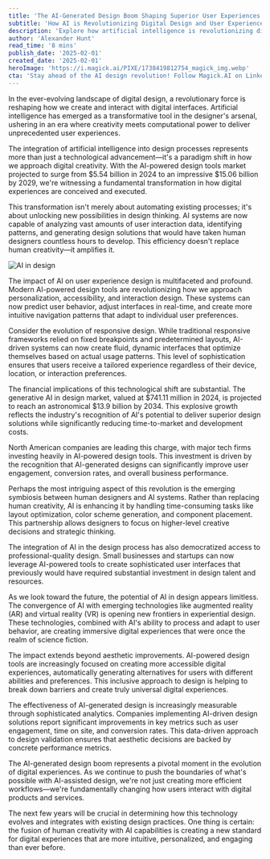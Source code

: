 ```yaml
---
title: 'The AI-Generated Design Boom Shaping Superior User Experiences'
subtitle: 'How AI is Revolutionizing Digital Design and User Experience'
description: 'Explore how artificial intelligence is revolutionizing digital design and user experience. From market projections showing explosive growth to the emerging symbiosis between human designers and AI systems, discover how this technological shift is creating more intuitive, personalized, and engaging digital experiences.'
author: 'Alexander Hunt'
read_time: '8 mins'
publish_date: '2025-02-01'
created_date: '2025-02-01'
heroImage: 'https://i.magick.ai/PIXE/1738419812754_magick_img.webp'
cta: 'Stay ahead of the AI design revolution! Follow Magick.AI on LinkedIn at [Magick.AI](https://www.linkedin.com/company/magick-ai) for the latest insights and innovations in AI-powered design solutions.'
---
```


In the ever-evolving landscape of digital design, a revolutionary force is reshaping how we create and interact with digital interfaces. Artificial intelligence has emerged as a transformative tool in the designer's arsenal, ushering in an era where creativity meets computational power to deliver unprecedented user experiences.

The integration of artificial intelligence into design processes represents more than just a technological advancement—it's a paradigm shift in how we approach digital creativity. With the AI-powered design tools market projected to surge from $5.54 billion in 2024 to an impressive $15.06 billion by 2029, we're witnessing a fundamental transformation in how digital experiences are conceived and executed.

This transformation isn't merely about automating existing processes; it's about unlocking new possibilities in design thinking. AI systems are now capable of analyzing vast amounts of user interaction data, identifying patterns, and generating design solutions that would have taken human designers countless hours to develop. This efficiency doesn't replace human creativity—it amplifies it.

![AI in design](https://assets.magick.ai/design-hero.jpg)

The impact of AI on user experience design is multifaceted and profound. Modern AI-powered design tools are revolutionizing how we approach personalization, accessibility, and interaction design. These systems can now predict user behavior, adjust interfaces in real-time, and create more intuitive navigation patterns that adapt to individual user preferences.

Consider the evolution of responsive design. While traditional responsive frameworks relied on fixed breakpoints and predetermined layouts, AI-driven systems can now create fluid, dynamic interfaces that optimize themselves based on actual usage patterns. This level of sophistication ensures that users receive a tailored experience regardless of their device, location, or interaction preferences.

The financial implications of this technological shift are substantial. The generative AI in design market, valued at $741.11 million in 2024, is projected to reach an astronomical $13.9 billion by 2034. This explosive growth reflects the industry's recognition of AI's potential to deliver superior design solutions while significantly reducing time-to-market and development costs.

North American companies are leading this charge, with major tech firms investing heavily in AI-powered design tools. This investment is driven by the recognition that AI-generated designs can significantly improve user engagement, conversion rates, and overall business performance.

Perhaps the most intriguing aspect of this revolution is the emerging symbiosis between human designers and AI systems. Rather than replacing human creativity, AI is enhancing it by handling time-consuming tasks like layout optimization, color scheme generation, and component placement. This partnership allows designers to focus on higher-level creative decisions and strategic thinking.

The integration of AI in the design process has also democratized access to professional-quality design. Small businesses and startups can now leverage AI-powered tools to create sophisticated user interfaces that previously would have required substantial investment in design talent and resources.

As we look toward the future, the potential of AI in design appears limitless. The convergence of AI with emerging technologies like augmented reality (AR) and virtual reality (VR) is opening new frontiers in experiential design. These technologies, combined with AI's ability to process and adapt to user behavior, are creating immersive digital experiences that were once the realm of science fiction.

The impact extends beyond aesthetic improvements. AI-powered design tools are increasingly focused on creating more accessible digital experiences, automatically generating alternatives for users with different abilities and preferences. This inclusive approach to design is helping to break down barriers and create truly universal digital experiences.

The effectiveness of AI-generated design is increasingly measurable through sophisticated analytics. Companies implementing AI-driven design solutions report significant improvements in key metrics such as user engagement, time on site, and conversion rates. This data-driven approach to design validation ensures that aesthetic decisions are backed by concrete performance metrics.

The AI-generated design boom represents a pivotal moment in the evolution of digital experiences. As we continue to push the boundaries of what's possible with AI-assisted design, we're not just creating more efficient workflows—we're fundamentally changing how users interact with digital products and services.

The next few years will be crucial in determining how this technology evolves and integrates with existing design practices. One thing is certain: the fusion of human creativity with AI capabilities is creating a new standard for digital experiences that are more intuitive, personalized, and engaging than ever before.